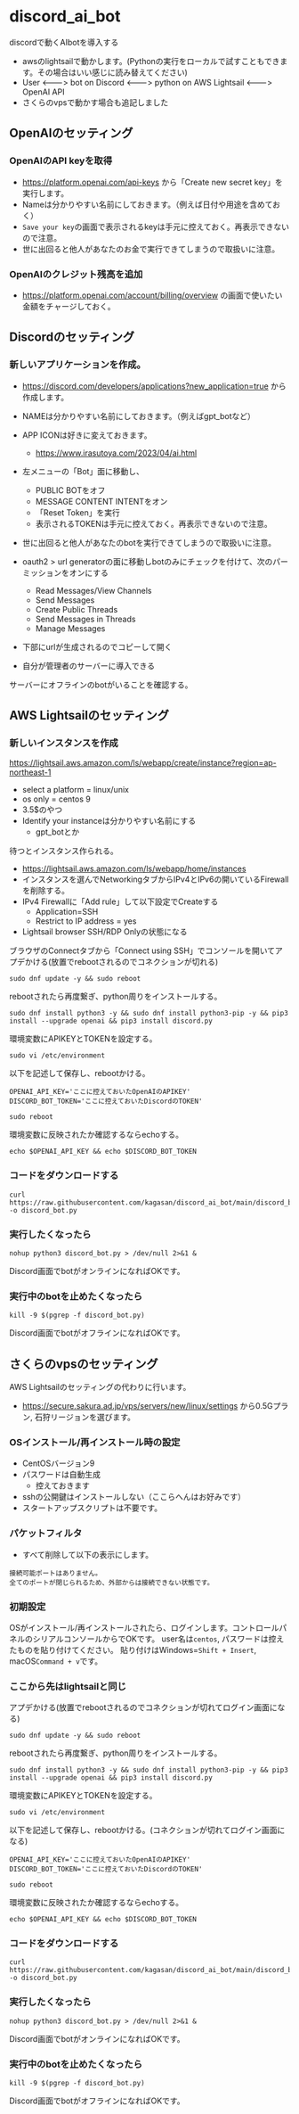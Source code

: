 # discord_ai_bot
discordで動くAIbotを導入する
- awsのlightsailで動かします。(Pythonの実行をローカルで試すこともできます。その場合はいい感じに読み替えてください)
- User <---> bot on Discord <---> python on AWS Lightsail <---> OpenAI API
- さくらのvpsで動かす場合も追記しました

## OpenAIのセッティング
### OpenAIのAPI keyを取得
- https://platform.openai.com/api-keys から「Create new secret key」を実行します。
- Nameは分かりやすい名前にしておきます。（例えば日付や用途を含めておく）
- `Save your key`の画面で表示されるkeyは手元に控えておく。再表示できないので注意。
- 世に出回ると他人があなたのお金で実行できてしまうので取扱いに注意。

### OpenAIのクレジット残高を追加
- https://platform.openai.com/account/billing/overview の画面で使いたい金額をチャージしておく。

## Discordのセッティング
### 新しいアプリケーションを作成。
- https://discord.com/developers/applications?new_application=true から作成します。
- NAMEは分かりやすい名前にしておきます。（例えばgpt_botなど）
- APP ICONは好きに変えておきます。
  - https://www.irasutoya.com/2023/04/ai.html
- 左メニューの「Bot」面に移動し、
  - PUBLIC BOTをオフ
  - MESSAGE CONTENT INTENTをオン
  - 「Reset Token」を実行
  - 表示されるTOKENは手元に控えておく。再表示できないので注意。
- 世に出回ると他人があなたのbotを実行できてしまうので取扱いに注意。

- oauth2 > url generatorの面に移動しbotのみにチェックを付けて、次のパーミッションをオンにする
  - Read Messages/View Channels
  - Send Messages
  - Create Public Threads
  - Send Messages in Threads
  - Manage Messages
- 下部にurlが生成されるのでコピーして開く
- 自分が管理者のサーバーに導入できる

サーバーにオフラインのbotがいることを確認する。

## AWS Lightsailのセッティング
### 新しいインスタンスを作成
https://lightsail.aws.amazon.com/ls/webapp/create/instance?region=ap-northeast-1
- select a platform = linux/unix
- os only = centos 9
- 3.5$のやつ
- Identify your instanceは分かりやすい名前にする
  - gpt_botとか

待つとインスタンス作られる。
- https://lightsail.aws.amazon.com/ls/webapp/home/instances
- インスタンスを選んでNetworkingタブからIPv4とIPv6の開いているFirewallを削除する。
- IPv4 Firewallに「Add rule」して以下設定でCreateする
  - Application=SSH
  - Restrict to IP address = yes
- Lightsail browser SSH/RDP Onlyの状態になる

ブラウザのConnectタブから「Connect using SSH」でコンソールを開いてアプデかける(放置でrebootされるのでコネクションが切れる)
```
sudo dnf update -y && sudo reboot
```

rebootされたら再度繋ぎ、python周りをインストールする。
```
sudo dnf install python3 -y && sudo dnf install python3-pip -y && pip3 install --upgrade openai && pip3 install discord.py
```

環境変数にAPIKEYとTOKENを設定する。
```
sudo vi /etc/environment
```
以下を記述して保存し、rebootかける。
```
OPENAI_API_KEY='ここに控えておいたOpenAIのAPIKEY'
DISCORD_BOT_TOKEN='ここに控えておいたDiscordのTOKEN'
```
```
sudo reboot
```
環境変数に反映されたか確認するならechoする。
```
echo $OPENAI_API_KEY && echo $DISCORD_BOT_TOKEN
```

### コードをダウンロードする
```
curl https://raw.githubusercontent.com/kagasan/discord_ai_bot/main/discord_bot.py -o discord_bot.py
```

### 実行したくなったら
```
nohup python3 discord_bot.py > /dev/null 2>&1 &
```
Discord画面でbotがオンラインになればOKです。

### 実行中のbotを止めたくなったら
```
kill -9 $(pgrep -f discord_bot.py)
```
Discord画面でbotがオフラインになればOKです。

## さくらのvpsのセッティング
AWS Lightsailのセッティングの代わりに行います。
- https://secure.sakura.ad.jp/vps/servers/new/linux/settings から0.5Gプラン, 石狩リージョンを選びます。

### OSインストール/再インストール時の設定
- CentOSバージョン9
- パスワードは自動生成
  - 控えておきます
- sshの公開鍵はインストールしない（ここらへんはお好みです）
- スタートアップスクリプトは不要です。

### パケットフィルタ
- すべて削除して以下の表示にします。
```
接続可能ポートはありません。
全てのポートが閉じられるため、外部からは接続できない状態です。
```

### 初期設定
OSがインストール/再インストールされたら、ログインします。コントロールパネルのシリアルコンソールからでOKです。
user名は`centos`, パスワードは控えたものを貼り付けてください。
貼り付けはWindows=`Shift + Insert`, macOS`Command + v`です。

### ここから先はlightsailと同じ
アプデかける(放置でrebootされるのでコネクションが切れてログイン画面になる)
```
sudo dnf update -y && sudo reboot
```

rebootされたら再度繋ぎ、python周りをインストールする。
```
sudo dnf install python3 -y && sudo dnf install python3-pip -y && pip3 install --upgrade openai && pip3 install discord.py
```

環境変数にAPIKEYとTOKENを設定する。
```
sudo vi /etc/environment
```
以下を記述して保存し、rebootかける。(コネクションが切れてログイン画面になる)
```
OPENAI_API_KEY='ここに控えておいたOpenAIのAPIKEY'
DISCORD_BOT_TOKEN='ここに控えておいたDiscordのTOKEN'
```
```
sudo reboot
```
環境変数に反映されたか確認するならechoする。
```
echo $OPENAI_API_KEY && echo $DISCORD_BOT_TOKEN
```

### コードをダウンロードする
```
curl https://raw.githubusercontent.com/kagasan/discord_ai_bot/main/discord_bot.py -o discord_bot.py
```

### 実行したくなったら
```
nohup python3 discord_bot.py > /dev/null 2>&1 &
```
Discord画面でbotがオンラインになればOKです。

### 実行中のbotを止めたくなったら
```
kill -9 $(pgrep -f discord_bot.py)
```
Discord画面でbotがオフラインになればOKです。
